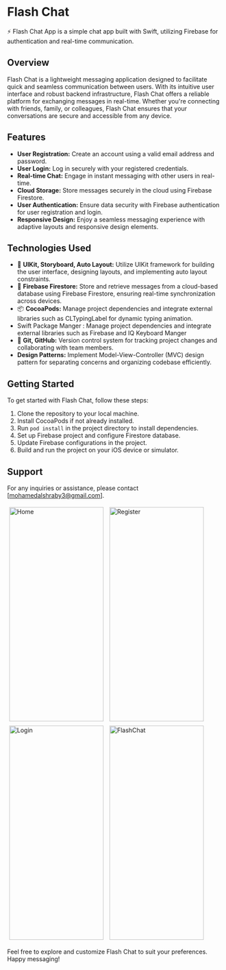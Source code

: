 # Flash Chat

⚡️ Flash Chat App is a simple chat app built with Swift, utilizing Firebase for authentication and real-time communication.

## Overview

Flash Chat is a lightweight messaging application designed to facilitate quick and seamless communication between users. With its intuitive user interface and robust backend infrastructure, Flash Chat offers a reliable platform for exchanging messages in real-time. Whether you're connecting with friends, family, or colleagues, Flash Chat ensures that your conversations are secure and accessible from any device.

## Features

- **User Registration:** Create an account using a valid email address and password.
- **User Login:** Log in securely with your registered credentials.
- **Real-time Chat:** Engage in instant messaging with other users in real-time.
- **Cloud Storage:** Store messages securely in the cloud using Firebase Firestore.
- **User Authentication:** Ensure data security with Firebase authentication for user registration and login.
- **Responsive Design:** Enjoy a seamless messaging experience with adaptive layouts and responsive design elements.

## Technologies Used

- 🎨 **UIKit, Storyboard, Auto Layout:** Utilize UIKit framework for building the user interface, designing layouts, and implementing auto layout constraints.
- 💾 **Firebase Firestore:** Store and retrieve messages from a cloud-based database using Firebase Firestore, ensuring real-time synchronization across devices.
- 📦 **CocoaPods:** Manage project dependencies and integrate external libraries such as CLTypingLabel for dynamic typing animation. 
- Swift Package Manger : Manage project dependencies and integrate external libraries such as Firebase and IQ Keyboard Manger 
- 🔗 **Git, GitHub:** Version control system for tracking project changes and collaborating with team members.
- **Design Patterns:** Implement Model-View-Controller (MVC) design pattern for separating concerns and organizing codebase efficiently.

## Getting Started

To get started with Flash Chat, follow these steps:

1. Clone the repository to your local machine.
2. Install CocoaPods if not already installed.
3. Run `pod install` in the project directory to install dependencies.
4. Set up Firebase project and configure Firestore database.
5. Update Firebase configurations in the project.
6. Build and run the project on your iOS device or simulator.

## Support

For any inquiries or assistance, please contact [mohamedalshraby3@gmail.com].

<p float="left">
    <img src="https://github.com/Mohamed-khaled0/Flash-Chat/assets/69611091/ba71df9b-e83c-4cd1-a686-aec36aa19686" alt="Home" width="220" height="500" style="display:inline; margin:5px;">
    <img src="https://github.com/Mohamed-khaled0/Flash-Chat/assets/69611091/a8b19c16-047f-4d5e-b40a-8abf7d585fd9" alt="Register" width="220" height="500" style="display:inline; margin:5px;">
    <img src="https://github.com/Mohamed-khaled0/Flash-Chat/assets/69611091/183c55b9-e496-4785-9301-0e18afea7b40" alt="Login" width="220" height="500" style="display:inline; margin:5px;">
    <img src="https://github.com/Mohamed-khaled0/Flash-Chat/assets/69611091/37ffe43f-ad35-4485-a9e2-3f0a4c9d4515" alt="FlashChat" width="220" height="500" style="display:inline; margin:5px;">
</p>


Feel free to explore and customize Flash Chat to suit your preferences. Happy messaging!
